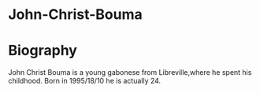 # John-Christ-Bouma
# Biography
John Christ Bouma is a young gabonese from Libreville,where 
he spent his childhood. Born in 1995/18/10 he is actually 24.
